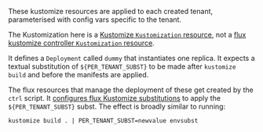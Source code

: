These kustomize resources are applied to each created tenant, parameterised
with config vars specific to the tenant.

The Kustomization here is a
[Kustomize `Kustomization` resource](https://kustomize.io/),
not a
[flux kustomize controller `Kustomization` resource](https://fluxcd.io/flux/components/kustomize/kustomization/).

It defines a `Deployment` called `dummy` that instantiates one replica. It
expects a textual substitution of `${PER_TENANT_SUBST}` to be made after
`kustomize build` and before the manifests are applied.

The flux resources that manage the deployment of these get created by the
`ctrl` script. It
[configures flux Kustomize substitutions](https://fluxcd.io/flux/components/kustomize/kustomization/#post-build-variable-substitution)
to apply the `${PER_TENANT_SUBST}` subst. The effect is broadly similar to
running:

    kustomize build . | PER_TENANT_SUBST=newvalue envsubst
